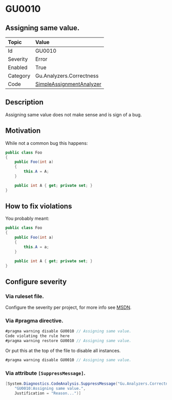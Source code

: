 # GU0010
## Assigning same value.

| Topic    | Value
| :--      | :--
| Id       | GU0010
| Severity | Error
| Enabled  | True
| Category | Gu.Analyzers.Correctness
| Code     | [SimpleAssignmentAnalyzer]([SimpleAssignmentAnalyzer](https://github.com/DotNetAnalyzers/Gu.Analyzers/blob/master/Gu.Analyzers/Analyzers/SimpleAssignmentAnalyzer.cs))

## Description

Assigning same value does not make sense and is sign of a bug.

## Motivation

While not a common bug this happens:

```C#
public class Foo
{
    public Foo(int a)
    {
        this.A = A;
    }

    public int A { get; private set; }
}
```

## How to fix violations

You probably meant:

```C#
public class Foo
{
    public Foo(int a)
    {
        this.A = a;
    }

    public int A { get; private set; }
}
```

<!-- start generated config severity -->
## Configure severity

### Via ruleset file.

Configure the severity per project, for more info see [MSDN](https://msdn.microsoft.com/en-us/library/dd264949.aspx).

### Via #pragma directive.
```C#
#pragma warning disable GU0010 // Assigning same value.
Code violating the rule here
#pragma warning restore GU0010 // Assigning same value.
```

Or put this at the top of the file to disable all instances.
```C#
#pragma warning disable GU0010 // Assigning same value.
```

### Via attribute `[SuppressMessage]`.

```C#
[System.Diagnostics.CodeAnalysis.SuppressMessage("Gu.Analyzers.Correctness", 
    "GU0010:Assigning same value.", 
    Justification = "Reason...")]
```
<!-- end generated config severity -->